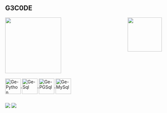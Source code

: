 ## G3C0DE

<div>
  <a href="https://github.com/G3C0DE">
  <img  height="180em" src="https://github-readme-stats.vercel.app/api?username=G3C0DE&show_icons=true&theme=dark&include_all_commits=true&count_private=true"/>
  <img align="right" height="110em" src="https://github-readme-stats.vercel.app/api/top-langs/?username=G3C0DE&layout=compact&langs_count=16&theme=dark"/>
</div>

<div style="display: inline_block"><br>
  <img align="center" alt="Ge-Python" height="50" width="50" src="https://cdn.jsdelivr.net/gh/devicons/devicon/icons/python/python-original-wordmark.svg">
  <img align="center" alt="Ge-Sql" height="50" width="50" src="https://cdn.jsdelivr.net/gh/devicons/devicon/icons/microsoftsqlserver/microsoftsqlserver-plain-wordmark.svg">
  <img align="center" alt="Ge-PGSql" height="50" width="50" src="https://cdn.jsdelivr.net/gh/devicons/devicon/icons/postgresql/postgresql-original-wordmark.svg">
  <img align="center" alt="Ge-MySql" height="50" width="50" src="https://cdn.jsdelivr.net/gh/devicons/devicon/icons/mysql/mysql-original-wordmark.svg">
</div>

##

<div> 
  <a href="https://www.linkedin.com/in/geibson-araujo-499463187" target="_blank"><img src="https://img.shields.io/badge/-LinkedIn-%230077B5?style=for-the-badge&logo=linkedin&logoColor=white" target="_blank"></a> 
  <a href = "mailto:geibson.1@protonmail.com"><img src="https://img.shields.io/badge/ProtonMail-8B89CC?style=for-the-badge&logo=protonmail&logoColor=white" target="_blank"></a>
</div>

         
